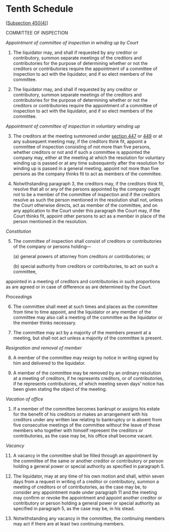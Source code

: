 # Tenth Schedule

\[[Subsection 450\(4\)](../../../part-4-cessation-of-companies/division-1-voluntary-and-compulsory-winding-up/subdivision-5-creditors-voluntary-winding-up/section-450.-liquidators-in-creditors-voluntary-winding-up.md)\] 

COMMITTEE OF INSPECTION

_Appointment of committee of inspection in winding up by Court_

1. The liquidator may, and shall if requested by any creditor or contributory, summon separate meetings of the creditors and contributories for the purpose of determining whether or not the creditors or contributories require the appointment of a committee of inspection to act with the liquidator, and if so elect members of the committee.

2. The liquidator may, and shall if requested by any creditor or contributory, summon separate meetings of the creditors and contributories for the purpose of determining whether or not the creditors or contributories require the appointment of a committee of inspection to act with the liquidator, and if so elect members of the committee.

_Appointment of committee of inspection in voluntary winding up_

3. The creditors at the meeting summoned under [section 447](../../../part-4-cessation-of-companies/division-1-voluntary-and-compulsory-winding-up/subdivision-4-members-voluntary-winding-up/section-447.-duty-of-liquidator-to-call-for-creditors-meeting-in-case-of-insolvency.md) or [449](../../../part-4-cessation-of-companies/division-1-voluntary-and-compulsory-winding-up/subdivision-5-creditors-voluntary-winding-up/section-449.-meeting-of-creditors.md) or at any subsequent meeting may, if the creditors think fit, appoint a committee of inspection consisting of not more than five persons, whether creditors or not and if such a committee is appointed the company may, either at the meeting at which the resolution for voluntary winding up is passed or at any time subsequently after the resolution for winding up is passed in a general meeting, appoint not more than five persons as the company thinks fit to act as members of the committee.

4. Notwithstanding paragraph 3, the creditors may, if the creditors think fit, resolve that all or any of the persons appointed by the company ought not to be a member of the committee of inspection and if the creditors resolve as such the person mentioned in the resolution shall not, unless the Court otherwise directs, act as member of the committee, and on any application to the Court under this paragraph the Court may, if the Court thinks fit, appoint other persons to act as a member in place of the person mentioned in the resolution.

_Constitution_

5. The committee of inspection shall consist of creditors or contributories of the company or persons holding—

     \(a\) general powers of attorney from creditors or contributories; or

     \(b\) special authority from creditors or contributories, to act on such a committee,

appointed in a meeting of creditors and contributories in such proportions as are agreed or in case of difference as are determined by the Court.

_Proceedings_

6. The committee shall meet at such times and places as the committee from time to time appoint, and the liquidator or any member of the committee may also call a meeting of the committee as the liquidator or the member thinks necessary.

7. The committee may act by a majority of the members present at a meeting, but shall not act unless a majority of the committee is present.

_Resignation and removal of member_ 

8. A member of the committee may resign by notice in writing signed by him and delivered to the liquidator.

9. A member of the committee may be removed by an ordinary resolution at a meeting of creditors, if he represents creditors, or of contributories, if he represents contributories, of which meeting seven days’ notice has been given stating the object of the meeting.

_Vacation of office_ 

1. If a member of the committee becomes bankrupt or assigns his estate for the benefit of his creditors or makes an arrangement with his creditors under any written law relating to bankruptcy or is absent from five consecutive meetings of the committee without the leave of those members who together with himself represent the creditors or contributories, as the case may be, his office shall become vacant.

_Vacancy_

11. A vacancy in the committee shall be filled through an appointment by the committee of the same or another creditor or contributory or person holding a general power or special authority as specified in paragraph 5.

12. The liquidator, may at any time of his own motion and shall, within seven days from a request in writing of a creditor or contributory, summon a meeting of creditors or of contributories, as the case may be, to consider any appointment made under paragraph 11 and the meeting may confirm or revoke the appointment and appoint another creditor or contributory or person holding a general power or special authority as specified in paragraph 5, as the case may be, in his stead.

13. Notwithstanding any vacancy in the committee, the continuing members may act if there are at least two continuing members.

